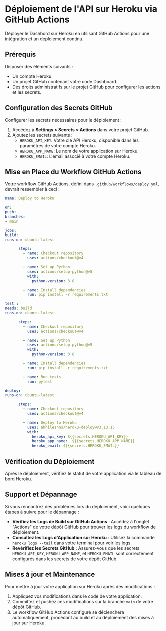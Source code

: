 # Déploiement de l'API sur Heroku via GitHub Actions

Déployer le Dashbord sur Heroku en utilisant GitHub Actions pour une intégration et un déploiement continu.

## Prérequis

Disposer des éléments suivants :

- Un compte Heroku.
- Un projet GitHub contenant votre code Dashboard.
- Des droits administratifs sur le projet GitHub pour configurer les actions et les secrets.

## Configuration des Secrets GitHub

Configurer les secrets nécessaires pour le déploiement :

1. Accédez à **Settings > Secrets > Actions** dans votre projet GitHub.
2. Ajoutez les secrets suivants :
    - `HEROKU_API_KEY`: Votre clé API Heroku, disponible dans les paramètres de votre compte Heroku.
    - `HEROKU_APP_NAME`: Le nom de votre application sur Heroku.
    - `HEROKU_EMAIL`: L'email associé à votre compte Heroku.

## Mise en Place du Workflow GitHub Actions

Votre workflow GitHub Actions, défini dans `.github/workflows/deploy.yml`, devrait ressembler à ceci :

```yaml
name: Deploy to Heroku

on:
push:
branches:
- main

jobs:
build:
runs-on: ubuntu-latest

      steps:
        - name: Checkout repository
          uses: actions/checkout@v4

        - name: Set up Python
          uses: actions/setup-python@v5
          with:
            python-version: 3.8

        - name: Install dependencies
          run: pip install -r requirements.txt

test :
needs: build
runs-on: ubuntu-latest

      steps:
        - name: Checkout repository
          uses: actions/checkout@v4

        - name: Set up Python
          uses: actions/setup-python@v5
          with:
            python-version: 3.8

        - name: Install dependencies
          run: pip install -r requirements.txt

        - name: Run tests
          run: pytest

deploy:
runs-on: ubuntu-latest

      steps:
        - name: Checkout repository
          uses: actions/checkout@v4

        - name: Deploy to Heroku
          uses: akhileshns/heroku-deploy@v3.13.15
          with:
            heroku_api_key: ${{secrets.HEROKU_API_KEY}}
            heroku_app_name:  ${{secrets.HEROKU_APP_NAME}}
            heroku_email: ${{secrets.HEROKU_EMAIL}}
```


## Vérification du Déploiement

Après le déploiement, vérifiez le statut de votre application via le tableau de bord Heroku.

## Support et Dépannage

Si vous rencontrez des problèmes lors du déploiement, voici quelques étapes à suivre pour le dépannage :

- **Vérifiez les Logs de Build sur GitHub Actions** : Accédez à l'onglet "Actions" de votre dépôt GitHub pour trouver les logs du workflow de déploiement.
- **Consultez les Logs d'Application sur Heroku** : Utilisez la commande `heroku logs --tail` dans votre terminal pour voir les logs.
- **Revérifiez les Secrets GitHub** : Assurez-vous que les secrets `HEROKU_API_KEY`, `HEROKU_APP_NAME`, et `HEROKU_EMAIL` sont correctement configurés dans les secrets de votre dépôt GitHub.

## Mises à jour et Maintenance

Pour mettre à jour votre application sur Heroku après des modifications :

1. Appliquez vos modifications dans le code de votre application.
2. Committez et pushez ces modifications sur la branche `main` de votre dépôt GitHub.
3. Le workflow GitHub Actions configuré se déclenchera automatiquement, procédant au build et au déploiement des mises à jour sur Heroku.

